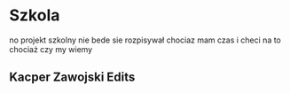# Szkola

no projekt szkolny nie bede sie rozpisywał chociaz mam czas i checi na to chociaż czy my wiemy

## Kacper Zawojski Edits
